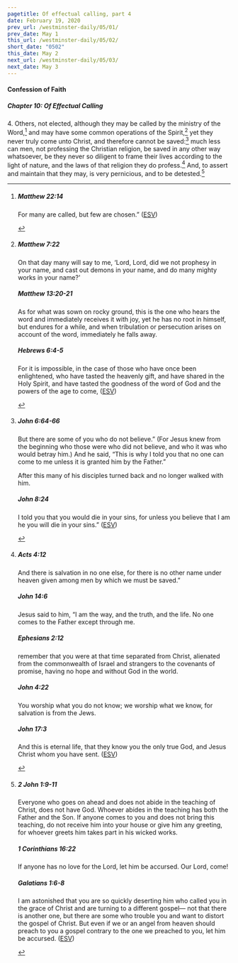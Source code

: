 ```yaml
---
pagetitle: Of effectual calling, part 4
date: February 19, 2020
prev_url: /westminster-daily/05/01/
prev_date: May 1
this_url: /westminster-daily/05/02/
short_date: "0502"
this_date: May 2
next_url: /westminster-daily/05/03/
next_date: May 3
---
```


#### Confession of Faith

##### Chapter 10: Of Effectual Calling

4\. Others, not elected, although they may be called by the ministry of the Word,[^fnref:wcf1] and may have some common operations of the Spirit,[^fnref:wcf2] yet they never truly come unto Christ, and therefore cannot be saved:[^fnref:wcf3] much less can men, not professing the Christian religion, be saved in any other way whatsoever, be they never so diligent to frame their lives according to the light of nature, and the laws of that religion they do profess.[^fnref:wcf4] And, to assert and maintain that they may, is very pernicious, and to be detested.[^fnref:wcf5]

[^fnref:wcf1]: <div class="esv"><h5>Matthew 22:14</h5> <div class="esv-text"><p id="p40022014.01-1"><span class="woc">For many are called, but few are chosen.&#8221;</span>  (<a href="http://www.esv.org" class="copyright">ESV</a>)</p> </div> </div>

[^fnref:wcf2]: <div class="esv"><h5>Matthew 7:22</h5> <div class="esv-text"><p id="p40007022.01-1"><span class="woc">On that day many will say to me, &#8216;Lord, Lord, did we not prophesy in your name, and cast out demons in your name, and do many mighty works in your name?&#8217;</span></p> </div><h5>Matthew 13:20-21</h5> <div class="esv-text"><p id="p40013020.01-2"><span class="woc">As for what was sown on rocky ground, this is the one who hears the word and immediately receives it with joy,</span> <span class="woc">yet he has no root in himself, but endures for a while, and when tribulation or persecution arises on account of the word, immediately he falls away.</span></p> </div><h5>Hebrews 6:4-5</h5> <div class="esv-text"><p id="p58006004.01-3">For it is impossible, in the case of those who have once been enlightened, who have tasted the heavenly gift, and have shared in the Holy Spirit, and have tasted the goodness of the word of God and the powers of the age to come,  (<a href="http://www.esv.org" class="copyright">ESV</a>)</p> </div> </div>

[^fnref:wcf3]: <div class="esv"><h5>John 6:64-66</h5> <div class="esv-text"><p id="p43006064.01-1"><span class="woc">But there are some of you who do not believe.&#8221;</span> (For Jesus knew from the beginning who those were who did not believe, and who it was who would betray him.) And he said, <span class="woc">&#8220;This is why I told you that no one can come to me unless it is granted him by the Father.&#8221;</span></p>  <p id="p43006066.01-1">After this many of his disciples turned back and no longer walked with him.</p> </div><h5>John 8:24</h5> <div class="esv-text"><p id="p43008024.01-2"><span class="woc">I told you that you would die in your sins, for unless you believe that I am he you will die in your sins.&#8221;</span>  (<a href="http://www.esv.org" class="copyright">ESV</a>)</p> </div> </div>

[^fnref:wcf4]: <div class="esv"><h5>Acts 4:12</h5> <div class="esv-text"><p id="p44004012.01-1">And there is salvation in no one else, for there is no other name under heaven given among men by which we must be saved.&#8221;</p> </div><h5>John 14:6</h5> <div class="esv-text"><p id="p43014006.01-2">Jesus said to him, <span class="woc">&#8220;I am the way, and the truth, and the life. No one comes to the Father except through me.</span></p> </div><h5>Ephesians 2:12</h5> <div class="esv-text"><p id="p49002012.01-3">remember that you were at that time separated from Christ, alienated from the commonwealth of Israel and strangers to the covenants of promise, having no hope and without God in the world.</p> </div><h5>John 4:22</h5> <div class="esv-text"><p id="p43004022.01-4"><span class="woc">You worship what you do not know; we worship what we know, for salvation is from the Jews.</span></p> </div><h5>John 17:3</h5> <div class="esv-text"><p id="p43017003.01-5"><span class="woc">And this is eternal life, that they know you the only true God, and Jesus Christ whom you have sent.</span>  (<a href="http://www.esv.org" class="copyright">ESV</a>)</p> </div> </div>

[^fnref:wcf5]: <div class="esv"><h5>2 John 1:9-11</h5> <div class="esv-text"><p id="p63001009.01-1">Everyone who goes on ahead and does not abide in the teaching of Christ, does not have God. Whoever abides in the teaching has both the Father and the Son. If anyone comes to you and does not bring this teaching, do not receive him into your house or give him any greeting, for whoever greets him takes part in his wicked works.</p> </div><h5>1 Corinthians 16:22</h5> <div class="esv-text"><p id="p46016022.01-2">If anyone has no love for the Lord, let him be accursed. Our Lord, come!</p> </div><h5>Galatians 1:6-8</h5> <div class="esv-text"> <p id="p48001006.04-3">I am astonished that you are so quickly deserting him who called you in the grace of Christ and are turning to a different gospel&#8212; not that there is another one, but there are some who trouble you and want to distort the gospel of Christ. But even if we or an angel from heaven should preach to you a gospel contrary to the one we preached to you, let him be accursed.  (<a href="http://www.esv.org" class="copyright">ESV</a>)</p> </div> </div>

